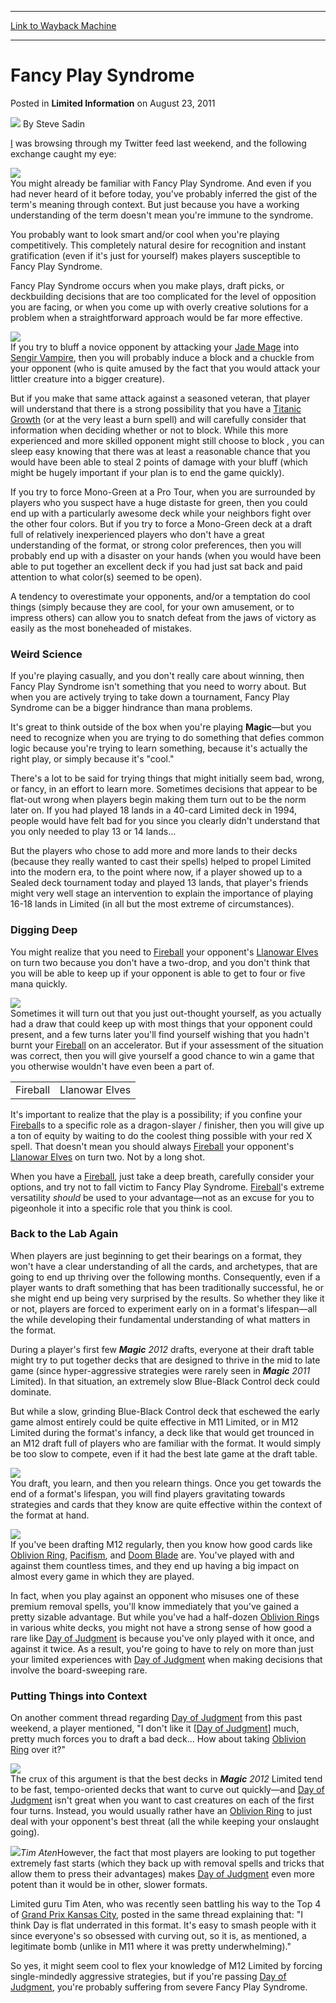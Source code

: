 
---
[Link to Wayback Machine](https://web.archive.org/web/20170426041352/http://magic.wizards.com/en/articles/archive/limited-information/fancy-play-syndrome-2011-08-23)

[_metadata_:author]:- "Steve Sadin"
[_metadata_:description]:- "I was browsing through my Twitter feed last weekend, and the following exchange caught my eye:You might already be familiar with Fancy Play Syndrome. And even if you had never heard of it before today, you've probably inferred the gist of the term's meaning through context. But just because you have a working understanding of the term doesn't mean you're immune to the syndrome."
[_metadata_:generator]:- "Drupal 7 (http://drupal.org)"
[_metadata_:node]:- "649166"
[_metadata_:publish_date]:- "2011-08-23"
[_metadata_:source]:- "div-main-content"
[_metadata_:title]:- "Fancy Play Syndrome"
[_metadata_:wayback_capture_timestamp]:- "2017-04-26 04:13:52"
[_metadata_:wayback_raw_url]:- "https://web.archive.org/web/20170426041352id_/http://magic.wizards.com/en/articles/archive/limited-information/fancy-play-syndrome-2011-08-23"
[_metadata_:wayback_url]:- "http://magic.wizards.com/en/articles/archive/limited-information/fancy-play-syndrome-2011-08-23"
---


Fancy Play Syndrome
===================



 Posted in **Limited Information**
 on August 23, 2011 






![](https://media.magic.wizards.com/styles/auth_small/public/images/person/authorpic_SteveSadin.jpg)
By Steve Sadin











[I](http://gatherer.wizards.com/Pages/Card/Details.aspx?name=I) was browsing through my Twitter feed last weekend, and the following exchange caught my eye:

![](https://media.magic.wizards.com/image_legacy_migration/images/magic/daily/li/li156_fancy.jpg)  
You might already be familiar with Fancy Play Syndrome. And even if you had never heard of it before today, you've probably inferred the gist of the term's meaning through context. But just because you have a working understanding of the term doesn't mean you're immune to the syndrome.

You probably want to look smart and/or cool when you're playing competitively. This completely natural desire for recognition and instant gratification (even if it's just for yourself) makes players susceptible to Fancy Play Syndrome.

Fancy Play Syndrome occurs when you make plays, draft picks, or deckbuilding decisions that are too complicated for the level of opposition you are facing, or when you come up with overly creative solutions for a problem when a straightforward approach would be far more effective.

![](https://media.magic.wizards.com/image_legacy_migration/images/magic/daily/li/li156_gameState.jpg)  
If you try to bluff a novice opponent by attacking your [Jade Mage](http://gatherer.wizards.com/Pages/Card/Details.aspx?name=Jade+Mage) into [Sengir Vampire](http://gatherer.wizards.com/Pages/Card/Details.aspx?name=Sengir+Vampire), then you will probably induce a block and a chuckle from your opponent (who is quite amused by the fact that you would attack your littler creature into a bigger creature).

But if you make that same attack against a seasoned veteran, that player will understand that there is a strong possibility that you have a [Titanic Growth](http://gatherer.wizards.com/Pages/Card/Details.aspx?name=Titanic+Growth) (or at the very least a burn spell) and will carefully consider that information when deciding whether or not to block. While this more experienced and more skilled opponent might still choose to block , you can sleep easy knowing that there was at least a reasonable chance that you would have been able to steal 2 points of damage with your bluff (which might be hugely important if your plan is to end the game quickly).

If you try to force Mono-Green at a Pro Tour, when you are surrounded by players who you suspect have a huge distaste for green, then you could end up with a particularly awesome deck while your neighbors fight over the other four colors. But if you try to force a Mono-Green deck at a draft full of relatively inexperienced players who don't have a great understanding of the format, or strong color preferences, then you will probably end up with a disaster on your hands (when you would have been able to put together an excellent deck if you had just sat back and paid attention to what color(s) seemed to be open).

A tendency to overestimate your opponents, and/or a temptation do cool things (simply because they are cool, for your own amusement, or to impress others) can allow you to snatch defeat from the jaws of victory as easily as the most boneheaded of mistakes.

### Weird Science

If you're playing casually, and you don't really care about winning, then Fancy Play Syndrome isn't something that you need to worry about. But when you are actively trying to take down a tournament, Fancy Play Syndrome can be a bigger hindrance than mana problems.

It's great to think outside of the box when you're playing **Magic**—but you need to recognize when you are trying to do something that defies common logic because you're trying to learn something, because it's actually the right play, or simply because it's "cool."

There's a lot to be said for trying things that might initially seem bad, wrong, or fancy, in an effort to learn more. Sometimes decisions that appear to be flat-out wrong when players begin making them turn out to be the norm later on. If you had played 18 lands in a 40-card Limited deck in 1994, people would have felt bad for you since you clearly didn't understand that you only needed to play 13 or 14 lands...

But the players who chose to add more and more lands to their decks (because they really wanted to cast their spells) helped to propel Limited into the modern era, to the point where now, if a player showed up to a Sealed deck tournament today and played 13 lands, that player's friends might very well stage an intervention to explain the importance of playing 16-18 lands in Limited (in all but the most extreme of circumstances).

### Digging Deep

You might realize that you need to [Fireball](http://gatherer.wizards.com/Pages/Card/Details.aspx?name=Fireball) your opponent's [Llanowar Elves](http://gatherer.wizards.com/Pages/Card/Details.aspx?name=Llanowar+Elves) on turn two because you don't have a two-drop, and you don't think that you will be able to keep up if your opponent is able to get to four or five mana quickly.

![](https://media.magic.wizards.com/image_legacy_migration/images/magic/daily/li/li156_fireball.jpg)  
Sometimes it will turn out that you just out-thought yourself, as you actually had a draw that could keep up with most things that your opponent could present, and a few turns later you'll find yourself wishing that you hadn't burnt your [Fireball](http://gatherer.wizards.com/Pages/Card/Details.aspx?name=Fireball) on an accelerator. But if your assessment of the situation was correct, then you will give yourself a good chance to win a game that you otherwise wouldn't have even been a part of.



|  |  |
| --- | --- |
| Fireball | Llanowar Elves |

It's important to realize that the play is a possibility; if you confine your [Fireball](http://gatherer.wizards.com/Pages/Card/Details.aspx?name=Fireball)s to a specific role as a dragon-slayer / finisher, then you will give up a ton of equity by waiting to do the coolest thing possible with your red X spell. That doesn't mean you should always [Fireball](http://gatherer.wizards.com/Pages/Card/Details.aspx?name=Fireball) your opponent's [Llanowar Elves](http://gatherer.wizards.com/Pages/Card/Details.aspx?name=Llanowar+Elves) on turn two. Not by a long shot.

When you have a [Fireball](http://gatherer.wizards.com/Pages/Card/Details.aspx?name=Fireball), just take a deep breath, carefully consider your options, and try not to fall victim to Fancy Play Syndrome. [Fireball](http://gatherer.wizards.com/Pages/Card/Details.aspx?name=Fireball)'s extreme versatility *should* be used to your advantage—not as an excuse for you to pigeonhole it into a specific role that you think is cool.

### Back to the Lab Again

When players are just beginning to get their bearings on a format, they won't have a clear understanding of all the cards, and archetypes, that are going to end up thriving over the following months. Consequently, even if a player wants to draft something that has been traditionally successful, he or she might end up being very surprised by the results. So whether they like it or not, players are forced to experiment early on in a format's lifespan—all the while developing their fundamental understanding of what matters in the format.

During a player's first few ***Magic** 2012* drafts, everyone at their draft table might try to put together decks that are designed to thrive in the mid to late game (since hyper-aggressive strategies were rarely seen in ***Magic** 2011* Limited). In that situation, an extremely slow Blue-Black Control deck could dominate.

But while a slow, grinding Blue-Black Control deck that eschewed the early game almost entirely could be quite effective in M11 Limited, or in M12 Limited during the format's infancy, a deck like that would get trounced in an M12 draft full of players who are familiar with the format. It would simply be too slow to compete, even if it had the best late game at the draft table.

![](https://media.magic.wizards.com/image_legacy_migration/images/magic/daily/li/li156_oRing.jpg)  
You draft, you learn, and then you relearn things. Once you get towards the end of a format's lifespan, you will find players gravitating towards strategies and cards that they know are quite effective within the context of the format at hand.

![](https://media.magic.wizards.com/image_legacy_migration/images/magic/daily/li/li156_3Cards1.jpg)  
If you've been drafting M12 regularly, then you know how good cards like [Oblivion Ring](http://gatherer.wizards.com/Pages/Card/Details.aspx?name=Oblivion+Ring), [Pacifism](http://gatherer.wizards.com/Pages/Card/Details.aspx?name=Pacifism), and [Doom Blade](http://gatherer.wizards.com/Pages/Card/Details.aspx?name=Doom+Blade) are. You've played with and against them countless times, and they end up having a big impact on almost every game in which they are played.

In fact, when you play against an opponent who misuses one of these premium removal spells, you'll know immediately that you've gained a pretty sizable advantage. But while you've had a half-dozen [Oblivion Ring](http://gatherer.wizards.com/Pages/Card/Details.aspx?name=Oblivion+Ring)s in various white decks, you might not have a strong sense of how good a rare like [Day of Judgment](http://gatherer.wizards.com/Pages/Card/Details.aspx?name=Day+of+Judgment) is because you've only played with it once, and against it twice. As a result, you're going to have to rely on more than just your limited experiences with [Day of Judgment](http://gatherer.wizards.com/Pages/Card/Details.aspx?name=Day+of+Judgment) when making decisions that involve the board-sweeping rare.

### Putting Things into Context

On another comment thread regarding [Day of Judgment](http://gatherer.wizards.com/Pages/Card/Details.aspx?name=Day+of+Judgment) from this past weekend, a player mentioned, "I don't like it [[Day of Judgment](http://gatherer.wizards.com/Pages/Card/Details.aspx?name=Day+of+Judgment)] much, pretty much forces you to draft a bad deck... How about taking [Oblivion Ring](http://gatherer.wizards.com/Pages/Card/Details.aspx?name=Oblivion+Ring) over it?"

![](https://media.magic.wizards.com/image_legacy_migration/images/magic/daily/li/li156_vs.jpg)  
The crux of this argument is that the best decks in ***Magic** 2012* Limited tend to be fast, tempo-oriented decks that want to curve out quickly—and [Day of Judgment](http://gatherer.wizards.com/Pages/Card/Details.aspx?name=Day+of+Judgment) isn't great when you want to cast creatures on each of the first four turns. Instead, you would usually rather have an [Oblivion Ring](http://gatherer.wizards.com/Pages/Card/Details.aspx?name=Oblivion+Ring) to just deal with your opponent's best threat (all the while keeping your onslaught going).

![](https://media.magic.wizards.com/image_legacy_migration/images/magic/daily/li/li156_tim.jpg)*Tim Aten*However, the fact that most players are looking to put together extremely fast starts (which they back up with removal spells and tricks that allow them to press their advantages) makes [Day of Judgment](http://gatherer.wizards.com/Pages/Card/Details.aspx?name=Day+of+Judgment) even more potent than it would be in other, slower formats.

Limited guru Tim Aten, who was recently seen battling his way to the Top 4 of [Grand Prix Kansas City](/en/events/coverage/lsv-vapor-snags-trophy-kansas-city), posted in the same thread explaining that: "I think Day is flat underrated in this format. It's easy to smash people with it since everyone's so obsessed with curving out, so it is, as mentioned, a legitimate bomb (unlike in M11 where it was pretty underwhelming)."

So yes, it might seem cool to flex your knowledge of M12 Limited by forcing single-mindedly aggressive strategies, but if you're passing [Day of Judgment](http://gatherer.wizards.com/Pages/Card/Details.aspx?name=Day+of+Judgment), you're probably suffering from severe Fancy Play Syndrome.







